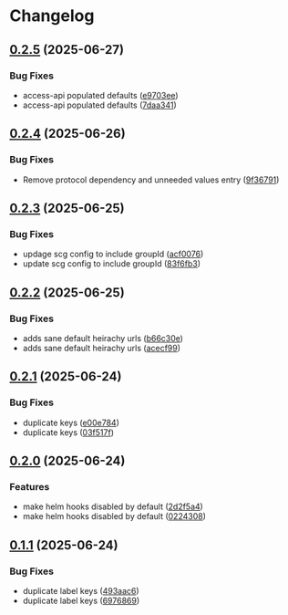 # Changelog

## [0.2.5](https://github.com/Telicent-io/telicent-core-charts/compare/telicent-core-v0.2.4...telicent-core-v0.2.5) (2025-06-27)


### Bug Fixes

* access-api populated defaults ([e9703ee](https://github.com/Telicent-io/telicent-core-charts/commit/e9703ee76def6c8aef4b022607d564934a02ed42))
* access-api populated defaults ([7daa341](https://github.com/Telicent-io/telicent-core-charts/commit/7daa3418606d32967d47f7f6dd597c107bb8407a))

## [0.2.4](https://github.com/Telicent-io/telicent-core-charts/compare/telicent-core-v0.2.3...telicent-core-v0.2.4) (2025-06-26)


### Bug Fixes

* Remove protocol dependency and unneeded values entry ([9f36791](https://github.com/Telicent-io/telicent-core-charts/commit/9f36791543e78d0b56b817ff35e562bbe7d2be7d))

## [0.2.3](https://github.com/Telicent-io/telicent-core-charts/compare/telicent-core-v0.2.2...telicent-core-v0.2.3) (2025-06-25)


### Bug Fixes

* updage scg config to include groupId ([acf0076](https://github.com/Telicent-io/telicent-core-charts/commit/acf0076384655f3969f1893e5f14c5c76da7c70b))
* update scg config to include groupId ([83f6fb3](https://github.com/Telicent-io/telicent-core-charts/commit/83f6fb3005b08f2b087d7ad96fe2ab689b59025a))

## [0.2.2](https://github.com/Telicent-io/telicent-core-charts/compare/telicent-core-v0.2.1...telicent-core-v0.2.2) (2025-06-25)


### Bug Fixes

* adds sane default heirachy urls ([b66c30e](https://github.com/Telicent-io/telicent-core-charts/commit/b66c30e4de9716f3daad33f177c1053dcd3c8991))
* adds sane default heirachy urls ([acecf99](https://github.com/Telicent-io/telicent-core-charts/commit/acecf99cefb2d1eba52eb0d02b81175647ba2804))

## [0.2.1](https://github.com/Telicent-io/telicent-core-charts/compare/telicent-core-v0.2.0...telicent-core-v0.2.1) (2025-06-24)


### Bug Fixes

* duplicate keys ([e00e784](https://github.com/Telicent-io/telicent-core-charts/commit/e00e784056a7646732941a4dc5a52ff421fd52ec))
* duplicate keys ([03f517f](https://github.com/Telicent-io/telicent-core-charts/commit/03f517fb123c2c3b4ef79f8d674794c22a572c95))

## [0.2.0](https://github.com/Telicent-io/telicent-core-charts/compare/telicent-core-v0.1.1...telicent-core-v0.2.0) (2025-06-24)


### Features

* make helm hooks disabled by default ([2d2f5a4](https://github.com/Telicent-io/telicent-core-charts/commit/2d2f5a4351eff00fb8e5257ada6424a3bac89f7b))
* make helm hooks disabled by default ([0224308](https://github.com/Telicent-io/telicent-core-charts/commit/022430830efaf0030b3bbdb68104ed9b0ddbba17))

## [0.1.1](https://github.com/Telicent-io/telicent-core-charts/compare/telicent-core-v0.1.0...telicent-core-v0.1.1) (2025-06-24)


### Bug Fixes

* duplicate label keys ([493aac6](https://github.com/Telicent-io/telicent-core-charts/commit/493aac686cb0bfdc32f490d07f216ab518e60a64))
* duplicate label keys ([6976869](https://github.com/Telicent-io/telicent-core-charts/commit/69768696e91561a2c8ad32d30a8a66c26229311c))
